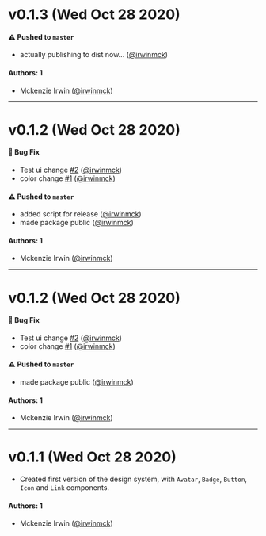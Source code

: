 # v0.1.3 (Wed Oct 28 2020)

#### ⚠️ Pushed to `master`

- actually publishing to dist now... ([@irwinmck](https://github.com/irwinmck))

#### Authors: 1

- Mckenzie Irwin ([@irwinmck](https://github.com/irwinmck))

---

# v0.1.2 (Wed Oct 28 2020)

#### 🐛 Bug Fix

- Test ui change [#2](https://github.com/irwinmck/storybook-ex/pull/2) ([@irwinmck](https://github.com/irwinmck))
- color change [#1](https://github.com/irwinmck/storybook-ex/pull/1) ([@irwinmck](https://github.com/irwinmck))

#### ⚠️ Pushed to `master`

- added script for release ([@irwinmck](https://github.com/irwinmck))
- made package public ([@irwinmck](https://github.com/irwinmck))

#### Authors: 1

- Mckenzie Irwin ([@irwinmck](https://github.com/irwinmck))

---

# v0.1.2 (Wed Oct 28 2020)

#### 🐛 Bug Fix

- Test ui change [#2](https://github.com/irwinmck/storybook-ex/pull/2) ([@irwinmck](https://github.com/irwinmck))
- color change [#1](https://github.com/irwinmck/storybook-ex/pull/1) ([@irwinmck](https://github.com/irwinmck))

#### ⚠️ Pushed to `master`

- made package public ([@irwinmck](https://github.com/irwinmck))

#### Authors: 1

- Mckenzie Irwin ([@irwinmck](https://github.com/irwinmck))

---

# v0.1.1 (Wed Oct 28 2020)

- Created first version of the design system, with `Avatar`, `Badge`, `Button`, `Icon` and `Link` components.

#### Authors: 1

- Mckenzie Irwin ([@irwinmck](https://github.com/irwinmck))
